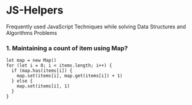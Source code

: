 # JS-Helpers
Frequently used JavaScript Techniques while solving Data Structures and Algorithms Problems


### 1. Maintaining a count of item using Map?
```
let map = new Map()
for (let i = 0; i < items.length; i++) {
  if (map.has(items[i]) {
    map.set(items[i], map.get(items[i]) + 1)
  } else {
    map.set(items[i], 1)
  }
}
```
